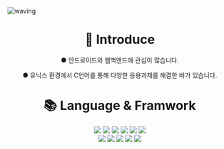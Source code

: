 ![waving](https://capsule-render.vercel.app/api?type=waving&height=200&text=Kym%20Cat%20GitHub&fontAlign=50&fontAlignY=40&color=gradient)

<div align=center><h1>🎉 Introduce</h1></div>
<div align=center>
  <p>● 안드로이드와 웹백엔드에 관심이 많습니다.</p>
  <p>● 유닉스 환경에서 C언어를 통해 다양한 응용과제를 해결한 바가 있습니다.</p>
</div>

<div align=center><h1>📚 Language & Framwork</h1></div>
<div align=center> 
  <img src="https://img.shields.io/badge/c-A8B9CC?style=for-the-badge&logo=C&logoColor=white">
  <img src="https://img.shields.io/badge/python-3776AB?style=for-the-badge&logo=python&logoColor=white"> 
  <img src="https://img.shields.io/badge/android-3DDC84?style=for-the-badge&logo=Android&logoColor=white"/>
  <img src="https://img.shields.io/badge/django-092E20?style=for-the-badge&logo=django&logoColor=white"/>
  <img src="https://img.shields.io/badge/java-DD0031?style=for-the-badge&logo=Oracle&logoColor=white">
  <img src="https://img.shields.io/badge/tensorflow-FF6F00?style=for-the-badge&logo=tensorflow&logoColor=white">

  <br>
  <img src="https://img.shields.io/badge/pandas-150458?style=for-the-badge&logo=pandas&logoColor=white">
  <img src="https://img.shields.io/badge/keras-D00000?style=for-the-badge&logo=keras&logoColor=white">
  <img src="https://img.shields.io/badge/linux-FCC624?style=for-the-badge&logo=linux&logoColor=white">
  <img src="https://img.shields.io/badge/mysql-4479A1?style=for-the-badge&logo=mysql&logoColor=white">
  <img src="https://img.shields.io/badge/php-777BB4?style=for-the-badge&logo=php&logoColor=white">  
</div>
